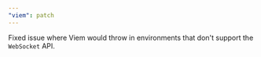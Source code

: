 ```yaml
---
"viem": patch
---
```


Fixed issue where Viem would throw in environments that don't support the `WebSocket` API.

